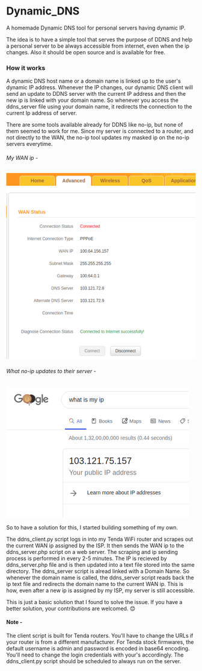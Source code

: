 # Dynamic_DNS
A homemade Dynamic DNS tool for personal servers having dynamic IP.

The idea is to have a simple tool that serves the purpose of DDNS and help a personal server to be always accessible from internet, even when the ip changes. Also it should be open source and is available for free.

### How it works
A dynamic DNS host name or a domain name is linked up to the user's dynamic IP address. Whenever the IP changes, our dynamic DNS client will send an update to DDNS server with the current IP address and then the new ip is linked with your domain name. So whenever you access the ddns_server file using your domain name, it redirects the connection to the current Ip address of server. 

There are some tools available already for DDNS like no-ip, but none of them seemed to work for me. Since my server is connected to a router, and not directly to the WAN, the no-ip tool updates my masked ip on the no-ip servers everytime.

###### My WAN ip - 

  ![Screenshot](screenshots/router.png)

###### What no-ip updates to their server - 

  ![Screenshot](screenshots/ip.png)


So to have a solution for this, I started building something of my own. 

The ddns_client.py script logs in into my Tenda WiFi router and scrapes out the current WAN ip assigned by the ISP.
It then sends the WAN ip to the ddns_server.php script on a web server. The scraping and ip sending process is performed in every 2-5 minutes. The IP is recieved by ddns_server.php file and is then updated into a text file stored into the same directory. The ddns_server script is alread linked with a Domain Name. So whenever the domain name is called, the ddns_server script reads back the ip text file and redirects the domain name to the current WAN ip. This is how, even after a new ip is assigned by my ISP, my server is still accessible.

This is just a basic solution that I found to solve the issue. If you have a better solution, your contributions are welcomed. 😊

#### Note -
The client script is built for Tenda routers. You'll have to change the URLs if your router is from a different manufacturer.
For Tenda stock firmwares, the default username is admin and password is encoded in base64 encoding. You'll need to change the login credentials with your's accordingly.
The ddns_client.py script should be scheduled to always run on the server.
